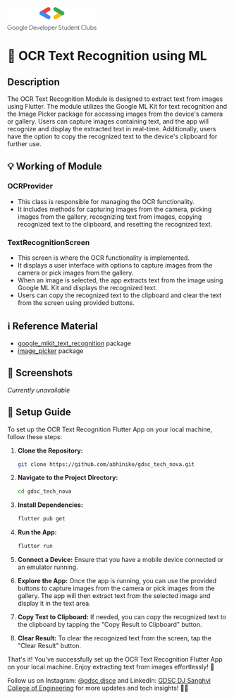 <div style="display: flex;">
  <img src="/readme/gdsc.png" width="40%" style="margin-right: 20px;">
</div>


# 📸 OCR Text Recognition using ML

## Description
The OCR Text Recognition Module is designed to extract text from images using Flutter. The module utilizes the Google ML Kit for text recognition and the Image Picker package for accessing images from the device's camera or gallery. Users can capture images containing text, and the app will recognize and display the extracted text in real-time. Additionally, users have the option to copy the recognized text to the device's clipboard for further use.

## 💡 Working of Module

### OCRProvider
- This class is responsible for managing the OCR functionality.
- It includes methods for capturing images from the camera, picking images from the gallery, recognizing text from images, copying recognized text to the clipboard, and resetting the recognized text.

### TextRecognitionScreen
- This screen is where the OCR functionality is implemented.
- It displays a user interface with options to capture images from the camera or pick images from the gallery.
- When an image is selected, the app extracts text from the image using Google ML Kit and displays the recognized text.
- Users can copy the recognized text to the clipboard and clear the text from the screen using provided buttons.

## ℹ️ Reference Material

- [google_mlkit_text_recognition](https://pub.dev/packages/google_mlkit_text_recognition) package
- [image_picker](https://pub.dev/packages/image_picker) package

## 📸 Screenshots

*Currently unavailable*

## 🚀 Setup Guide

To set up the OCR Text Recognition Flutter App on your local machine, follow these steps:

1. **Clone the Repository:**
    ```bash
    git clone https://github.com/abhinike/gdsc_tech_nova.git
    ```

2. **Navigate to the Project Directory:**
    ```bash
    cd gdsc_tech_nova
    ```

3. **Install Dependencies:**
    ```bash
    flutter pub get
    ```

4. **Run the App:**
    ```bash
    flutter run
    ```

5. **Connect a Device:**
   Ensure that you have a mobile device connected or an emulator running.

6. **Explore the App:**
   Once the app is running, you can use the provided buttons to capture images from the camera or pick images from the gallery. The app will then extract text from the selected image and display it in the text area.

7. **Copy Text to Clipboard:**
   If needed, you can copy the recognized text to the clipboard by tapping the "Copy Result to Clipboard" button.

8. **Clear Result:**
   To clear the recognized text from the screen, tap the "Clear Result" button.

That's it! You've successfully set up the OCR Text Recognition Flutter App on your local machine. Enjoy extracting text from images effortlessly! 🎉

Follow us on Instagram: [@gdsc.djsce](https://www.instagram.com/gdsc.djsce) and LinkedIn: [GDSC DJ Sanghvi College of Engineering](https://www.linkedin.com/company/gdsc-djsce/) for more updates and tech insights! 💬✨
